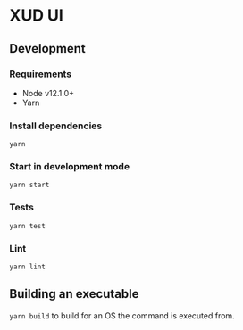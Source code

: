 # XUD UI

## Development

### Requirements
- Node v12.1.0+
- Yarn

### Install dependencies
`yarn`

### Start in development mode
`yarn start`

### Tests
`yarn test`

### Lint
`yarn lint`

## Building an executable
`yarn build` to build for an OS the command is executed from.
